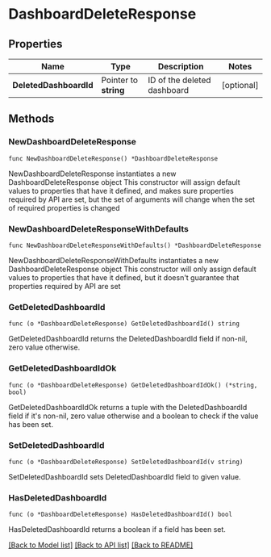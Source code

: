 # DashboardDeleteResponse

## Properties

Name | Type | Description | Notes
------------ | ------------- | ------------- | -------------
**DeletedDashboardId** | Pointer to **string** | ID of the deleted dashboard | [optional] 

## Methods

### NewDashboardDeleteResponse

`func NewDashboardDeleteResponse() *DashboardDeleteResponse`

NewDashboardDeleteResponse instantiates a new DashboardDeleteResponse object
This constructor will assign default values to properties that have it defined,
and makes sure properties required by API are set, but the set of arguments
will change when the set of required properties is changed

### NewDashboardDeleteResponseWithDefaults

`func NewDashboardDeleteResponseWithDefaults() *DashboardDeleteResponse`

NewDashboardDeleteResponseWithDefaults instantiates a new DashboardDeleteResponse object
This constructor will only assign default values to properties that have it defined,
but it doesn't guarantee that properties required by API are set

### GetDeletedDashboardId

`func (o *DashboardDeleteResponse) GetDeletedDashboardId() string`

GetDeletedDashboardId returns the DeletedDashboardId field if non-nil, zero value otherwise.

### GetDeletedDashboardIdOk

`func (o *DashboardDeleteResponse) GetDeletedDashboardIdOk() (*string, bool)`

GetDeletedDashboardIdOk returns a tuple with the DeletedDashboardId field if it's non-nil, zero value otherwise
and a boolean to check if the value has been set.

### SetDeletedDashboardId

`func (o *DashboardDeleteResponse) SetDeletedDashboardId(v string)`

SetDeletedDashboardId sets DeletedDashboardId field to given value.

### HasDeletedDashboardId

`func (o *DashboardDeleteResponse) HasDeletedDashboardId() bool`

HasDeletedDashboardId returns a boolean if a field has been set.


[[Back to Model list]](../README.md#documentation-for-models) [[Back to API list]](../README.md#documentation-for-api-endpoints) [[Back to README]](../README.md)


